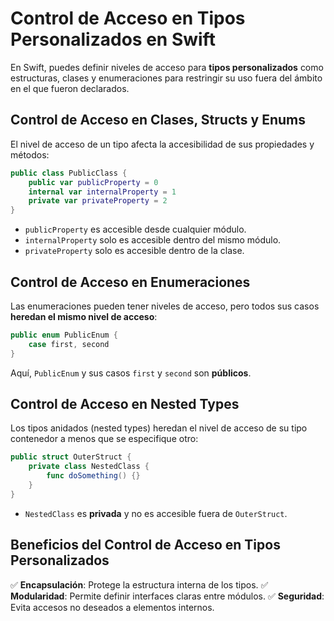 # Control de Acceso en Tipos Personalizados en Swift

En Swift, puedes definir niveles de acceso para **tipos personalizados** como estructuras, clases y enumeraciones para restringir su uso fuera del ámbito en el que fueron declarados.

## Control de Acceso en Clases, Structs y Enums
El nivel de acceso de un tipo afecta la accesibilidad de sus propiedades y métodos:

```swift
public class PublicClass {
    public var publicProperty = 0
    internal var internalProperty = 1
    private var privateProperty = 2
}
```

- `publicProperty` es accesible desde cualquier módulo.
- `internalProperty` solo es accesible dentro del mismo módulo.
- `privateProperty` solo es accesible dentro de la clase.

## Control de Acceso en Enumeraciones
Las enumeraciones pueden tener niveles de acceso, pero todos sus casos **heredan el mismo nivel de acceso**:

```swift
public enum PublicEnum {
    case first, second
}
```

Aquí, `PublicEnum` y sus casos `first` y `second` son **públicos**.

## Control de Acceso en Nested Types
Los tipos anidados (nested types) heredan el nivel de acceso de su tipo contenedor a menos que se especifique otro:

```swift
public struct OuterStruct {
    private class NestedClass {
        func doSomething() {}
    }
}
```

- `NestedClass` es **privada** y no es accesible fuera de `OuterStruct`.

## Beneficios del Control de Acceso en Tipos Personalizados
✅ **Encapsulación**: Protege la estructura interna de los tipos.
✅ **Modularidad**: Permite definir interfaces claras entre módulos.
✅ **Seguridad**: Evita accesos no deseados a elementos internos.

